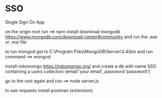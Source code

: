 # SSO
Single Sign On App

on the origin root run ==> npm install
download mongodb https://www.mongodb.com/download-center#community and run the .exe or .msi file

to run mongod got to C:\Program Files\MongoDB\Server\3.4\bin and run command ==> mongod

install robomongo https://robomongo.org/ and create a db with name SSO containing a users collection {email:'your email', password:'password'}

go to the root again and run ==> node server.js

to see requests install postman (extension)
